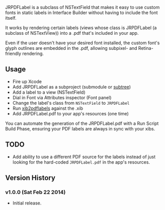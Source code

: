 JRPDFLabel is a subclass of NSTextField that makes it easy to use custom fonts in static labels in Interface Builder without having to include the font itself.

It works by rendering certain labels (views whose class is JRPDFLabel (a subclass of NSTextView)) into a .pdf that's included in your app.

Even if the user doesn't have your desired font installed, the custom font's glyph outlines are embedded in the .pdf, allowing subpixel- and Retina-friendly rendering.

## Usage

- Fire up Xcode
- Add JRPDFLabel as a subproject (submodule or [subtree](http://rentzsch.tumblr.com/post/22061209807/apps-i-love-git-subtree))
- Add a label to a view (NSTextField)
- Dial in Font via Attributes inspector (Font panel)
- Change the label's class from `NSTextField` to `JRPDFLabel`
- Run [xib2pdflabels](https://github.com/rentzsch/xib2pdflabels) against the .xib
- Add JRPDFLabel.pdf to your app's resources (one time)

You can automate the generation of the JRPDFLabel.pdf with a Run Script Build Phase, ensuring your PDF labels are always in sync with your xibs.

## TODO

- Add ability to use a different PDF source for the labels instead of just looking for the hard-coded `JRPDFLabel.pdf` in the app's resources.

## Version History

### v1.0.0 (Sat Feb 22 2014)

- Initial release.
